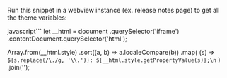 Run this snippet in a webview instance (ex. release notes page) to get all the theme variables:

javascript```
let __html = document
  .querySelector('iframe')
  .contentDocument.querySelector('html');

Array.from(__html.style)
  .sort((a, b) => a.localeCompare(b))
  .map(
    (s) => `  ${s.replace(/\./g, '\\.')}: ${__html.style.getPropertyValue(s)};\n`
  )
  .join('');
```